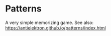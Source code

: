 # Patterns

A very simple memorizing game. See also: https://antielektron.github.io/patterns/index.html
